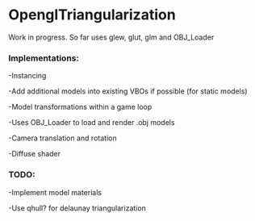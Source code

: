 # OpenglTriangularization
Work in progress. So far uses glew, glut, glm and OBJ_Loader

### Implementations:

-Instancing

-Add additional models into existing VBOs if possible (for static models)

-Model transformations within a game loop

-Uses OBJ_Loader to load and render .obj models

-Camera translation and rotation

-Diffuse shader


### TODO:

-Implement model materials

-Use qhull? for delaunay triangularization
